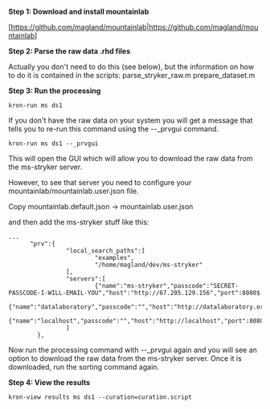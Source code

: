 **Step 1: Download and install mountainlab**

[https://github.com/magland/mountainlab|https://github.com/magland/mountainlab]

**Step 2: Parse the raw data .rhd files**

Actually you don't need to do this (see below), but the information on how to do it is contained in the scripts:
parse_stryker_raw.m
prepare_dataset.m

**Step 3: Run the processing**

```
kron-run ms ds1
```

If you don't have the raw data on your system you will get a message that tells you to re-run this command using the --_prvgui command.

```
kron-run ms ds1 --_prvgui
```

This will open the GUI which will allow you to download the raw data from the ms-stryker server.

However, to see that server you need to configure your mountainlab/mountainlab.user.json file.

Copy mountainlab.default.json -> mountainlab.user.json

and then add the ms-stryker stuff like this:

```
...
      "prv":{
                "local_search_paths":[
                        "examples",
                        "/home/magland/dev/ms-stryker"
                ],
                "servers":[
                        {"name":"ms-stryker","passcode":"SECRET-PASSCODE-I-WILL-EMAIL-YOU","host":"http://67.205.129.156","port":8080$
                        {"name":"datalaboratory","passcode":"","host":"http://datalaboratory.org","port":8080,"path$
                        {"name":"localhost","passcode":"","host":"http://localhost","port":8080,"path":"/prv"}
                ]
        },
```

Now run the processing command with --_prvgui again and you will see an option to download the raw data from the ms-stryker server. Once it is downloaded, run the sorting command again.

**Step 4: View the results**

```
kron-view results ms ds1 --curation=curation.script
```
